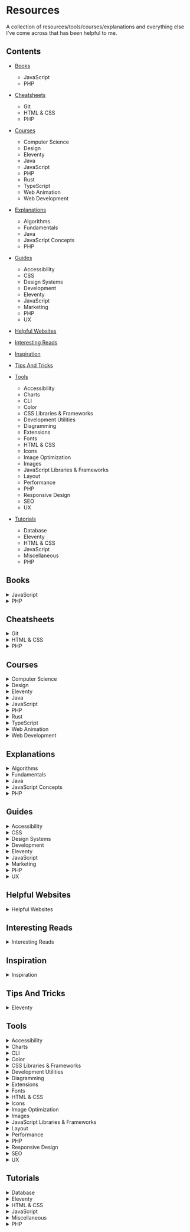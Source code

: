 # Resources

A collection of resources/tools/courses/explanations and everything else I've come across that has been helpful to me.



## Contents

- [Books](#books)
  - JavaScript
  - PHP

- [Cheatsheets](#cheatsheets)
  - Git
  - HTML & CSS
  - PHP

- [Courses](#courses)
  - Computer Science
  - Design
  - Eleventy
  - Java
  - JavaScript
  - PHP
  - Rust
  - TypeScript
  - Web Animation
  - Web Development

- [Explanations](#explanations)
  - Algorithms
  - Fundamentals
  - Java
  - JavaScript Concepts
  - PHP
  
- [Guides](#guides)
  - Accessibility
  - CSS
  - Design Systems
  - Development
  - Eleventy
  - JavaScript
  - Marketing
  - PHP
  - UX

- [Helpful Websites](#helpful-websites)

- [Interesting Reads](#interesting-reads)

- [Inspiration](#inspiration)

- [Tips And Tricks](#tips-and-tricks)

- [Tools](#tools)
  - Accessibility
  - Charts
  - CLI
  - Color
  - CSS Libraries & Frameworks
  - Development Utilities
  - Diagramming
  - Extensions
  - Fonts
  - HTML & CSS
  - Icons
  - Image Optimization
  - Images
  - JavaScript Libraries & Frameworks
  - Layout
  - Performance
  - PHP
  - Responsive Design
  - SEO
  - UX

- [Tutorials](#tutorials)
  - Database
  - Eleventy
  - HTML & CSS
  - JavaScript
  - Miscellaneous
  - PHP



## Books

<details>
    <summary>JavaScript</summary>
	<ul>
		<li><a href="https://eloquentjavascript.net/">Eloquent JavaScript</a></li>
		<li><a href="https://github.com/getify/You-Dont-Know-JS">You Don't Know JavaScript</a></li>
		<li><a href="https://exploringjs.com/es6/">Exploring ES6</a></li>
	</ul>
</details>

<details>
    <summary>PHP</summary>
	<ul>
		<li><a href="https://phptherightway.com/">PHP The Right Way</a></li>
	</ul>
</details>



## Cheatsheets

<details>
    <summary>Git</summary>
	<ul>
		<li><a href="https://dangitgit.com/en">Dangit, Git!?!</a></li>
	</ul>
</details>

<details>
    <summary>HTML & CSS</summary>
	<ul>
		<li><a href="https://htmlreference.io/">HTMLreference.io</a></li>
		<li><a href="https://tympanus.net/codrops/css_reference/">CSS Reference</a></li>
	</ul>
</details>

<details>
    <summary>PHP</summary>
	<ul>
		<li><a href="https://css-tricks.com/php-date-and-time-recipes/">PHP Date and Time Recipes</a></li>
		<li><a href="https://dnlytras.com/blog/modern-php/">Modern PHP Features</a></li>
	</ul>
</details>



## Courses

<details>
    <summary>Computer Science</summary>
	<ul>
		<li><a href="https://github.com/ossu/computer-science">Open Source Society University</a></li>
		<li><a href="https://craftinginterpreters.com/">Crafting Interpreters by Robert Nystrom</a></li>
		<li><a href="https://browser.engineering/">Web Browser Engineering by Pavel Panchekha & Chris Harrelson</a></li>
		<li><a href="https://linuxfromscratch.org/">Linux From Scratch</a></li>
	</ul>
</details>

<details>
    <summary>Design</summary>
	<ul>
		<li><a href="https://www.degreeless.design/">Degreeless.design</a></li>
		<li><a href="https://www.uxdatabase.io/free-product-design-course">Free self-taught product design course</a></li>
	</ul>
</details>

<details>
    <summary>Eleventy</summary>
	<ul>
		<li><a href="https://learneleventyfromscratch.com/">Learn Eleventy From Scratch</a></li>
	</ul>
</details>

<details>
    <summary>Java</summary>
	<ul>
		<li><a href="https://testautomationu.applitools.com/java-programming-course/">Java Programming by Angie Jones</a></li>
		<li><a href="https://www.youtube.com/playlist?list=PLqq-6Pq4lTTa9YGfyhyW2CqdtW9RtY-I3">Java 8 Lambda Basics by JavaBrains</a></li>
		<li><a href="https://www.youtube.com/playlist?list=PLC97BDEFDCDD169D7">Spring Framework by JavaBrains</a></li>
		<li><a href="https://www.youtube.com/playlist?list=PLqq-6Pq4lTTbx8p2oCgcAQGQyqN8XeA1x">Spring Boot Quick Start by JavaBrains</a></li>
		<li><a href="https://www.youtube.com/playlist?list=PLE0F6C1917A427E96">JSPs and Servlets by JavaBrains</a></li>
	</ul>
</details>

<details>
    <summary>JavaScript</summary>
	<ul>
		<li><a href="https://www.youtube.com/playlist?list=PLqq-6Pq4lTTYFJxC9NLJ7dSTI5Z1WWB6K">Introduction to JavaScript for Developers by JavaBrains</a></li>
		<li><a href="https://www.youtube.com/playlist?list=PLqq-6Pq4lTTZ_LyvzfrndUOkIvOF4y-_c">JavaScript Scopes and Closures In-depth by JavaBrains</a></li>
		<li><a href="https://www.youtube.com/playlist?list=PLqq-6Pq4lTTaflXUL0v3TSm86nodn0c_u">JavaScript Objects and Prototypes In-depth by JavaBrains</a></li>
		<li><a href="https://codecourse.com/courses/learn-alpine-js">Learn Alpine.js by Codecourse</a></li>
	</ul>
</details>

<details>
    <summary>PHP</summary>
	<ul>
		<li><a href="https://laracasts.com/series/php-for-beginners">The PHP Practitioner by Laracasts</a></li>
		<li><a href="https://laracasts.com/series/object-oriented-bootcamp-in-php">Object-Oriented Bootcamp by Laracasts</a></li>
		<li><a href="https://laracasts.com/series/laravel-8-from-scratch">Laravel 8 From Scratch</a></li>
		<li><a href="https://codecourse.com/courses/laravel-basics">Laravel Basics by Codecourse</a></li>
		<li><a href="https://laracasts.com/series/build-modern-laravel-apps-using-inertia-js">Build Modern Laravel Apps Using Inertia.js</a></li>
	</ul>
</details>

<details>
    <summary>Rust</summary>
	<ul>
		<li><a href="https://github.com/rust-lang/rust-by-example">Rust by Example</a></li>
	</ul>
</details>

<details>
    <summary>TypeScript</summary>
	<ul>
		<li><a href="https://www.youtube.com/playlist?list=PLqq-6Pq4lTTanfgsbnFzfWUhhAz3tIezU">TypeScript Basics by JavaBrains</a></li>
	</ul>
</details>

<details>
    <summary>Web Animation</summary>
	<ul>
		<li><a href="https://tilda.education/en/web-animation-course">Web Animation by Tilda</a></li>
	</ul>
</details>

<details>
    <summary>Web Development</summary>
	<ul>
		<li><a href="https://github.com/microsoft/Web-Dev-For-Beginners">Web Development for Beginners</a></li>
		<li><a href="https://github.com/google/WebFundamentals">Web Fundamentals on DevSite</a></li>
		<li><a href="https://github.com/dexteryy/spellbook-of-modern-webdev">Spellbook of Modern Web Dev</a></li>
	</ul>
</details>



## Explanations

<details>
    <summary>Algorithms</summary>
	<ul>
		<li><a href="https://github.com/TheAlgorithms/PHP">Algorithms implemented in PHP</a></li>
		<li><a href="https://github.com/TheAlgorithms/Java">Algorithms implemented in Java</a></li>
		<li><a href="https://github.com/TheAlgorithms/Javascript">Algorithms implemented in JavaScript</a></li>
	</ul>
</details>

<details>
    <summary>Fundamentals</summary>
	<ul>
		<li><a href="https://github.com/vasanthk/how-web-works">How The Web Works</a></li>
		<li><a href="https://github.com/samdutton/simpl">Simplest possible examples of HTML, CSS and Javascript</a></li>
		<li><a href="https://github.com/jlevy/the-art-of-command-line">The Art of Command Line</a></li>
		<li><a href="https://www.youtube.com/watch?v=-Wi-Fip_il4">What Is ARIA Even For?</a></li>
	</ul>
</details>

<details>
    <summary>Java</summary>
	<ul>
		<li><a href="https://javarevisited.blogspot.com/2022/03/how-autowiring-of-beans-works-in-spring.html">How Autowiring of Beans works in Spring</a></li>
	</ul>
</details>

<details>
    <summary>JavaScript Concepts</summary>
	<ul>
		<li><a href="https://github.com/leonardomso/33-js-concepts">33 js concepts</a></li>
		<li><a href="https://developer.mozilla.org/en-US/docs/Web/JavaScript/Closures">JavaScript Closures</a></li>
	</ul>
</details>

<details>
    <summary>PHP</summary>
	<ul>
		<li><a href="https://torquemag.io/2022/03/wordpress-loop-explained/">The WordPress Loop Explained</a></li>
		<li><a href="https://tray2.se/posts/sqlerrm">Common SQL errors for Laravel Developers</a></li>
		<li><a href="https://fullsiteediting.com/lessons/theme-json-typography-options/">WordPress theme.json typography options</a></li>
		<li><a href="https://refactoring.guru/design-patterns/php">Design Patterns in PHP</a></li>
	</ul>
</details>



## Guides

<details>
    <summary>Accessibility</summary>
	<ul>
		<li><a href="https://www.accessibility-developer-guide.com/">Accessibility Developer Guide</a></li>
		<li><a href="https://www.smashingmagazine.com/2021/04/complete-guide-html-email-templates-tools/">A Complete Guide To HTML Email</a></li>
		<li><a href="https://stephaniewalter.design/blog/a-designers-guide-to-documenting-accessibility-user-interactions/">A Designer's Guide to Documenting Accessibility & User Interactions</a></li>
		<li><a href="https://www.a11ymatters.com/pattern/mobile-nav/">Accessible Mobile Navigation</a></li>
	</ul>
</details>

<details>
    <summary>CSS</summary>
	<ul>
		<li><a href="https://css-tricks.com/css-cascade-layers/">A Complete Guide to CSS Cascade Layers</a></li>
		<li><a href="https://css-tricks.com/a-complete-guide-to-dark-mode-on-the-web/">A Complete Guide to Dark Mode on the Web</a></li>
		<li><a href="https://learncssgrid.com/">Learn CSS Grid</a></li>
		<li><a href="https://codeguide.co/">Standards for developing consistent, flexible, and sustainable HTML and CSS</a></li>
		<li><a href="https://cube.fyi/">CUBE CSS is a CSS methodology that's orientated towards simplicity, pragmatism and consistency</a></li>
	</ul>
</details>

<details>
    <summary>Design Systems</summary>
	<ul>
		<li><a href="https://leerob.io/blog/style-guides-component-libraries-design-systems">Everything I Know About Style Guides, Design Systems, and Component Libraries by Lee Robinson</a></li>
	</ul>
</details>

<details>
    <summary>Development</summary>
	<ul>
		<li><a href="https://semver.org/">Semantic Versioning 2.0.0</a></li>
		<li><a href="https://keepachangelog.com/en/1.0.0/">Keep a Changelog</a></li>
		<li><a href="https://github.com/kamranahmedse/developer-roadmap/">Developer Roadmap</a></li>
		<li><a href="https://github.com/donnemartin/system-design-primer">System Design Primer</a></li>
		<li><a href="https://github.com/jwasham/coding-interview-university">Coding Interview University</a></li>
		<li><a href="https://github.com/yangshun/front-end-interview-handbook">Front End Interview Handbook</a></li>
		<li><a href="https://github.com/yangshun/tech-interview-handbook">Tech Interview Handbook</a></li>
		<li><a href="https://github.com/sindresorhus/awesome">Curated list of IT Topics</a></li>
	</ul>
</details>

<details>
    <summary>Eleventy</summary>
	<ul>
		<li><a href="https://www.smashingmagazine.com/2021/03/eleventy-static-site-generator/">A Deep Dive Into Eleventy Static Site Generator</a></li>
	</ul>
</details>

<details>
    <summary>JavaScript</summary>
	<ul>
		<li><a href="https://github.com/airbnb/javascript">Airbnb JavaScript Style Guide</a></li>
		<li><a href="https://github.com/ryanmcdermott/clean-code-javascript">Clean Code JavaScript</a></li>
		<li><a href="https://www.joshwcomeau.com/javascript/terminal-for-js-devs/">The Front-End Developer's Guide to the Terminal</a></li>
	</ul>
</details>

<details>
    <summary>Marketing</summary>
	<ul>
		<li><a href="https://priceonomics.com/the-content-marketing-handbook/">The Content Marketing Handbook</a></li>
		<li><a href="https://www.smashingmagazine.com/2022/03/guide-mobile-app-marketing/">A Complete Guide To Mobile App Marketing</a></li>
	</ul>
</details>

<details>
    <summary>PHP</summary>
	<ul>
		<li><a href="https://flatlogic.com/blog/laravel-validation-guide/">Laravel Validation Guide</a></li>
	</ul>
</details>

<details>
    <summary>UX</summary>
	<ul>
		<li><a href="https://www.uxmatters.com/mt/archives/2022/03/optimizing-a-web-site-for-googles-new-ux-criteria.php">Optimizing a Web Site for Google's New UX Criteria</a></li>
	</ul>
</details>



## Helpful Websites

<details>
    <summary>Helpful Websites</summary>
	<ul>
		<li><a href="https://tiny-helpers.dev/">Tiny Helpers</a></li>
		<li><a href="https://moderncss.dev/">moderncss.dev</a></li>
		<li><a href="https://www.btw.so/open-source-alternatives">Open Source Alternatives</a></li>
		<li><a href="https://send.vis.ee/">Send</a></li>
		<li><a href="https://wormhole.app/">Wormhole</a></li>
		<li><a href="https://www.swisstransfer.com/en">SwissTransfer</a></li>
		<li><a href="https://filesend.standardnotes.com/">SN FileSend</a></li>
		<li><a href="https://degoogle.jmoore.dev/">degoogle</a></li>
		<li><a href="https://hirestack.ai/interview-questions-generator">AI generated questions and answers</a></li>
		<li><a href="https://11ty.rocks/">11ty Rocks!</a></li>
		<li><a href="https://smolcss.dev/">SmolCSS</a></li>
		<li><a href="https://gridbyexample.com/">Grid by example</a></li>
		<li><a href="https://codeawesome.io/">Codeawesome</a></li>
		<li><a href="https://stackshare.io/stacks">Stackshare</a></li>
		<li><a href="https://www.toools.design/">toools.design</a></li>
		<li><a href="https://a11ysupport.io/">a11ysupport.io</a></li>
		<li><a href="https://devtoolstips.org/">Devtool Tips</a></li>
		<li><a href="https://developer.mozilla.org/en-US/docs/Learn">MDN Learning Area</a></li>
		<li><a href="https://letsbuildui.dev/">letsbuildui.dev</a></li>
		<li><a href="https://www.opensourcealternative.to/">opensourcealternative.to</a></li>
		<li><a href="https://designresources.io/">designresources.io</a></li>
		<li><a href="https://free-for.dev/">free-for.dev</a></li>
		<li><a href="https://freestuff.dev/">freestuff.dev</a></li>
		<li><a href="https://github.com/melanierichards/just-build-websites">Some ideas for websites you can build</a></li>
		<li><a href="https://open-wc.org/">Open Web Components</a></li>
		<li><a href="https://modern-web.dev/">Modern Web</a></li>
	</ul>
</details>



## Interesting Reads

<details>
    <summary>Interesting Reads</summary>
	<ul>
		<li><a href="https://critter.blog/2020/11/18/discipline-eats-motivation-for-breakfast/">Discipline eats motivation for breakfast</a></li>
		<li><a href="http://www.wisdomination.com/screw-motivation-what-you-need-is-discipline/">What you need is discipline</a></li>
		<li><a href="http://www.wisdomination.com/practical-discipline/">Practical discipline</a></li>
		<li><a href="https://humanparts.medium.com/laziness-does-not-exist-3af27e312d01">Laziness does not exist but unseen barriers do</a></li>
		<li><a href="https://blog.mozilla.org/en/internet-culture/deep-dives/why-are-hyperlinks-blue/">Why are hyperlinks blue?</a></li>
		<li><a href="https://increment.com/planning/planning-for-momentum/">Planning for momentum</a></li>
		<li><a href="https://ciechanow.ski/curves-and-surfaces/">Curves and Surfaces</a></li>
		<li><a href="https://os.phil-opp.com/">Writing an OS in Rust by Philipp Oppermann</a></li>
		<li><a href="https://marketsplash.com/minimalism-in-graphic-design/">Mastering Simplicity</a></li>
		<li><a href="https://iamschulz.com/writing-logic-in-css/">Writing Logic in CSS</a></li>
		<li><a href="https://www.joshbochu.com/posts/confusion">Coding & Confusion</a></li>
		<li><a href="https://pudding.cool/2022/02/plain/">What makes writing more readable?</a></li>
		<li><a href="https://sive.rs/plaintext">Write plain text files</a></li>
		<li><a href="https://builtformars.com/case-studies/gmail">The imperfections of Gmail</a></li>
		<li><a href="https://sparkbox.com/foundry/what_is_it_like_to_work_with_sparkbox_onboarding_iterating_offboarding_process">Client Journey: Onboarding, Iterating, and Offboarding</a></li>
		<li><a href="https://web.dev/interop-2022/">Interop 2022</a></li>
		<li><a href="https://martinfowler.com/articles/bottlenecks-of-scaleups/">Bottlenecks of Scaleups</a></li>
		<li><a href="https://css-tricks.com/embrace-the-platform/">Embrace the Platform</a></li>
		<li><a href="https://www.smashingmagazine.com/2022/03/building-web-layouts-dual-screen-foldable-devices/">Building Web Layouts For Dual-Screen And Foldable Devices</a></li>
		<li><a href="https://www.swyx.io/css-100-bytes">100 Bytes of CSS to look great everywhere</a></li>
		<li><a href="https://www.abeautifulsite.net/posts/css-parts-inspired-by-bem/">CSS Parts Inspired by BEM</a></li>
		<li><a href="https://jvns.ca/blog/2022/03/10/how-to-use-undocumented-web-apis/">How to use undocumented web APIs</a></li>
		<li><a href="https://www.nngroup.com/articles/alternatives-pagination-listing-pages/">Alternatives to Pagination on Product-Listing Pages</a></li>
		<li><a href="https://open-web-advocacy.org/">Open Web Advocacy</a></li>
		<li><a href="https://webkit.org/blog/12303/css-variables-web-inspector/">Taming CSS Variables with Web Inspector</a></li>
		<li><a href="https://r.bluethl.net/how-to-design-better-apis">How to design better APIs</a></li>
		<li><a href="https://www.smashingmagazine.com/2022/03/improving-ci-cd-flow-application/">Improving The CI/CD Flow For Your Application</a></li>
		<li><a href="https://critter.blog/2022/03/11/whats-in-your-zone-of-genius/">What's in your zone of genius?</a></li>
		<li><a href="https://blog.jim-nielsen.com/2022/things-the-css-spec-folks-got-right/">Things the CSS Spec Folks Got Right</a></li>
		<li><a href="https://iamschulz.com/basic-components-how-to-framework-your-site/">How to framework your site</a></li>
		<li><a href="https://daverupert.com/2022/03/15-minute-fix-vs-30-day-fix/">The 15 minute fix vs the 30 day fix</a></li>
		<li><a href="https://blog.jim-nielsen.com/2022/inline-all-the-things/">Inline All The Things</a></li>
		<li><a href="https://gomakethings.com/how-to-make-mpas-that-are-as-fast-as-spas/">How to make MPAs that are as fast as SPAs</a></li>
		<li><a href="https://alexsexton.com/blog/2014/11/the-monty-hall-rewrite/">The Monty Hall Rewrite</a></li>
		<li><a href="https://alistapart.com/article/webmentions-enabling-better-communication-on-the-internet/">Webmentions: Enabling Better Communication on the Internet</a></li>
		<li><a href="https://alistapart.com/article/dao/">A Dao of Web Design</a></li>
		<li><a href="https://erikbern.com/2019/04/15/why-software-projects-take-longer-than-you-think-a-statistical-model.html">Why software projects take longer than you think: a statistical model</a></li>
		<li><a href="https://socket.dev/blog/inside-node-modules">What's Really Going On Inside Your node_modules Folder?</a></li>
		<li><a href="https://almanac.io/docs/ceo-user-guide-qgrX6JybtClEKUEGt96x5sMlzQLmRwPL">A user guide to working with the Almanac CEO</a></li>
		<li><a href="https://whistlr.info/2021/in-defence-of-dialog/">In Defence Of Dialog</a></li>
		<li><a href="https://markdotto.com/2022/03/16/dialog-element/">Fun with the dialog element</a></li>
		<li><a href="https://2ality.com/2022/03/type-annotations-first-look.html">First look: adding type annotations to JavaScript</a></li>
		<li><a href="https://patchstack.com/whitepaper/the-state-of-wordpress-security-in-2021/">State Of WordPress Security In 2021</a></li>
		<li><a href="https://meyerweb.com/eric/thoughts/2022/03/14/if-or-when/">When or If</a></li>
		<li><a href="https://ionicframework.com/blog/ionic-vs-react-native-performance-comparison/">Ionic vs. React Native: Performance Comparison</a></li>
		<li><a href="https://longform.asmartbear.com/posts/extreme-questions/">Extreme questions to trigger new, better ideas</a></li>
		<li><a href="https://kentcdodds.com/blog/javascript-to-know-for-react">JavaScript to Know for React</a></li>
		<li><a href="http://iq0.com/notes/deep.nesting.html">Reading Code From Top to Bottom</a></li>
		<li><a href="https://maggieappleton.com/reactpotato">Drawing the Invisible: React Explained in Five Visual Metaphors</a></li>
		<li><a href="https://github.com/black7375/Firefox-UI-Fix/wiki/%5BArticle%5D-0.-Firefox-UI-UX-history">Firefox UI UX history</a></li>
		<li><a href="https://www.joshwcomeau.com/css/understanding-layout-algorithms/">Understanding Layout Algorithms</a></li>
		<li><a href="https://ui.dev/async-javascript-from-callbacks-to-promises-to-async-await">Async JavaScript: From Callbacks, to Promises, to Async/Await</a></li>
		<li><a href="https://www.builder.io/blog/hydration-is-pure-overhead">Hydration is Pure Overhead</a></li>
		<li><a href="https://www.pzuraq.com/blog/four-eras-of-javascript-frameworks">Four Eras of JavaScript Frameworks</a></li>
	</ul>
</details>



## Inspiration

<details>
    <summary>Inspiration</summary>
	<ul>
		<li><a href="https://www.dialup.net/windle/">Windle for Windows 3.1</a></li>
		<li><a href="https://oss.love/">oss.love</a></li>
		<li><a href="https://paint.withdiagram.com/">paint.withdiagram.com</a></li>
		<li><a href="https://jesse-zhou.com/">Jesse's Ramen</a></li>
		<li><a href="https://microwaver59.com/">microwaver59</a></li>
		<li><a href="https://personalsit.es/">personalsit.es</a></li>
		<li><a href="https://umamiland.withgoogle.com/en">Umami Land</a></li>
		<li><a href="https://jant.fr/">Jantana Hennard</a></li>
		<li><a href="https://patrickheng.com/">Patrick Heng</a></li>
		<li><a href="https://therace.montblanclegend.com/">The Race</a></li>
		<li><a href="https://goodthings.melanie-richards.com/">Good Things</a></li>
		<li><a href="https://tympanus.net/codrops/2022/03/15/expanding-rounded-menu-animation/">Expanding Rounded Menu Animation</a></li>
		<li><a href="https://bestwebsite.gallery/">bestwebsite.gallery</a></li>
		<li><a href="https://cssnectar.com/">cssnectar</a></li>
		<li><a href="https://www.lapa.ninja/">lapa.ninja</a></li>
		<li><a href="https://commercecream.com/">commercecream</a></li>
		<li><a href="https://www.designspiration.com/">designspiration</a></li>
		<li><a href="https://www.siteinspire.com/">siteinspire</a></li>
		<li><a href="https://melanie-richards.com/">Melanie Richards</a></li>
		<li><a href="https://robinpayot.com/">Robin Payot</a></li>
	</ul>
</details>



## Tips And Tricks

<details>
    <summary>Eleventy</summary>
	<ul>
		<li><a href="https://danabyerly.com/notes/upgrading-to-eleventy-1-0-0/">Upgrading Eleventy</a></li>
	</ul>
</details>



## Tools

<details>
    <summary>Accessibility</summary>
	<ul>
		<li><a href="https://ffoodd.github.io/a11y.css/">a11y.css</a></li>
		<li><a href="https://www.ibm.com/able/toolkit/tools/">IBM Equal Access Accessibility Checker</a></li>
		<li><a href="https://khan.github.io/tota11y/">tota11y</a></li>
		<li><a href="https://github.com/KittyGiraudel/a11y-dialog">a11y-dialog</a></li>
	</ul>
</details>

<details>
    <summary>Charts</summary>
	<ul>
		<li><a href="https://github.com/vizzuhq/vizzu-lib">Vizzu</a></li>
		<li><a href="https://frappe.io/charts">Frappe Charts</a></li>
		<li><a href="https://chartscss.org/">Charts.css</a></li>
	</ul>
</details>

<details>
    <summary>CLI</summary>
	<ul>
		<li><a href="https://github.com/muesli/duf">Disk Usage/Free Utility</a></li>
		<li><a href="https://github.com/tldr-pages/tldr">tldr-pages</a></li>
		<li><a href="https://jless.io/">JLess</a></li>
		<li><a href="https://www.shell.how/">shell.how</a></li>
		<li><a href="https://github.com/yashsinghcodes/wik">WIK</a></li>
		<li><a href="https://github.com/franciscop/legally">legally</a></li>
		<li><a href="https://github.com/ruilisi/css-checker">CSS Checker</a></li>
		<li><a href="https://github.com/spatie/visit">Visit</a></li>
		<li><a href="https://github.com/egoist/dum">dum</a></li>
	</ul>
</details>

<details>
    <summary>Color</summary>
	<ul>
		<li><a href="https://coolors.co/generate">Coolors - color palettes generator</a></li>
		<li><a href="https://alwane.io/">Alwane - Extract CSS Colors</a></li>
		<li><a href="https://fffuel.co/cccolor/">cccolor</a></li>
		<li><a href="https://randomcolor.design/">randomcolor.design</a></li>
		<li><a href="https://huemint.com/">Huemint</a></li>
		<li><a href="https://www.opensourcecolorsystem.design/">open source color system</a></li>
		<li><a href="https://hue.tools/">hue.tools</a></li>
		<li><a href="https://fffuel.co/pppalette/">pppalette</a></li>
		<li><a href="https://www.color-morph.com/">color-morph</a></li>
		<li><a href="https://cssgradient.io/">cssgradient.io</a></li>
		<li><a href="https://brandcolors.net/">brandcolors.net</a></li>
	</ul>
</details>

<details>
    <summary>CSS Libraries & Frameworks</summary>
	<ul>
		<li><a href="https://github.com/xz/new.css">new.css</a></li>
		<li><a href="https://watercss.kognise.dev/">Water.css</a></li>
		<li><a href="https://github.com/andybrewer/mvp/">MVP.css</a></li>
		<li><a href="https://github.com/picocss/pico">Pico.css</a></li>
		<li><a href="https://github.com/uimini/uimini">Uimini</a></li>
		<li><a href="https://www.cirrus-ui.com/">cirrus-ui</a></li>
		<li><a href="https://github.com/Selekkt/skelet">Skelet.css</a></li>
	</ul>
</details>

<details>
    <summary>Development Utilities</summary>
	<ul>
		<li><a href="https://showcode.app/">showcode.app</a></li>
		<li><a href="https://github.com/saisandeepvaddi/ten-hands">Ten Hands</a></li>
		<li><a href="https://www.codepng.app/">codepng</a></li>
		<li><a href="https://lipsum.com/">lipsum</a></li>
		<li><a href="https://github.com/louislam/uptime-kuma">Uptime Kuma</a></li>
		<li><a href="https://github.com/terser/terser">terser</a></li>
		<li><a href="https://github.com/public-apis/public-apis">A collective list of free APIs</a></li>
		<li><a href="https://github.com/microsoft/PowerToys/">Microsoft PowerToys</a></li>
		<li><a href="https://github.com/veler/DevToys">DevToys</a></li>
		<li><a href="https://api-diff.io/">API Diff</a></li>
		<li><a href="https://lyricsum.com/">Lyricsum</a></li>
		<li><a href="https://utopia.fyi/">Utopia - Fluid Responsive Design</a></li>
		<li><a href="https://tortoisegit.org/">TortoiseGit - Windows Git Client</a></li>
		<li><a href="https://kod.so/">kod.so - Beautiful Code Screenshots</a></li>
		<li>Eleventy + Lit
			<ul>
				<li><a href="https://lit.dev/blog/2022-02-07-eleventy/">Announcing a new Lit Labs Eleventy plugin for static rendering of Lit components</a></li>
				<li><a href="https://github.com/lit/lit/tree/main/packages/labs/eleventy-plugin-lit">GitHub Repo for the plugin</a></li>
			</ul>
		</li>
		<li><a href="https://desktop.github.com/">GitHub Desktop Client</a></li>
		<li><a href="https://www.debugbear.com/resource-hint-validator">Resource Hint Validator</a></li>
		<li><a href="https://github.com/Eloston/ungoogled-chromium">ungoogled-chromium</a></li>
		<li><a href="https://github.com/mjmlio/mjml">mjml.io</a></li>
		<li><a href="https://herotofu.com/solutions/forms-library">HTML Forms Library</a></li>
		<li><a href="https://github.com/AykutSarac/jsonvisio.com">JSON Visio</a></li>
		<li><a href="https://github.com/hoppscotch/hoppscotch">Hoppscotch</a></li>
		<li><a href="https://github.com/lapce/lapce">Lapse Code Editor</a></li>
		<li><a href="https://tweetlet.net/">Tweetlet</a></li>
		<li><a href="https://modern-web.dev/docs/dev-server/overview/">Web Dev Server</a></li>
		<li><a href="https://github.com/lando/lando">Lando</a></li>
		<li><a href="https://validator.w3.org/feed/">W3C Feed Validation Service</a></li>
	</ul>
</details>

<details>
    <summary>Diagramming</summary>
	<ul>
		<li><a href="https://excalidraw.com/">Excalidraw</a></li>
		<li><a href="https://mermaid-js.github.io/mermaid/#/">Mermaid</a></li>
		<li><a href="https://monodraw.helftone.com/">Monodraw</a></li>
		<li><a href="https://www.tldraw.com/">tldraw</a></li>
		<li><a href="https://github.com/rough-stuff/rough">Rough.js</a></li>
	</ul>
</details>

<details>
    <summary>Extensions</summary>
	<ul>
		<li><a href="https://github.com/gildas-lormeau/SingleFile">SingleFile</a></li>
		<li><a href="https://privacybadger.org/">Privacy Badger</a></li>
		<li><a href="https://github.com/mozilla/contain-facebook">Facebook Container</a></li>
		<li><a href="https://archive.ph/">archive.ph</a></li>
	</ul>
</details>

<details>
    <summary>Fonts</summary>
	<ul>
		<li><a href="https://github.com/rsms/inter/">Inter typeface family</a></li>
		<li><a href="https://www.jetbrains.com/lp/mono/">JetBrains Mono</a></li>
		<li><a href="https://manropefont.com/">Manrope</a></li>
		<li><a href="https://material.io/blog/roboto-serif">Roboto Serif</a></li>
		<li><a href="https://www.fontsquirrel.com/tools/webfont-generator">Webfont Generator</a></li>
		<li><a href="https://www.fontfacer.io/">Fontfacer.io</a></li>
		<li><a href="https://github.com/majodev/google-webfonts-helper/">google-webfonts-helper</a></li>
	</ul>
</details>

<details>
    <summary>HTML & CSS</summary>
	<ul>
		<li><a href="https://www.joshwcomeau.com/shadow-palette/">Shadow Palette Generator</a></li>
		<li><a href="https://css.glass/">css.glass</a></li>
		<li><a href="https://csswizardry.com/ct/">ct.css</a></li>
		<li><a href="https://hihayk.github.io/shaper/">Shaper</a></li>
		<li><a href="https://ui-snippets.dev/">UI Snippets</a></li>
		<li><a href="https://www.cssui.dev/">CSSUI</a></li>
		<li><a href="https://github.com/alvaromontoro/almond.css">almond.css</a></li>
		<li><a href="https://github.com/ruilisi/css-checker">css-checker</a></li>
	</ul>
</details>

<details>
    <summary>Icons</summary>
	<ul>
		<li><a href="https://icons.getbootstrap.com/">Bootstrap Icons</a></li>
		<li><a href="https://heroicons.com/">heroicons</a></li>
		<li><a href="https://flagicons.lipis.dev/">Country Flags in SVG</a></li>
		<li><a href="https://mdb.pushkaryadav.in/">MDB - badges for your projects</a></li>
		<li><a href="https://github.com/tandpfun/skill-icons">Skill Icons</a></li>
	</ul>
</details>

<details>
    <summary>Image Optimization</summary>
	<ul>
		<li><a href="https://squoosh.app/">Squoosh</a></li>
		<li><a href="https://tinypng.com/">TinyPNG</a></li>
		<li><a href="https://jpeg.rocks/">JPEG.rocks - Privacy-aware JPEG optimizer</a></li>
		<li><a href="http://jpeg-optimizer.com/">jpeg-optimizer</a></li>
		<li><a href="https://saerasoft.com/caesium/">Caesium Image Compressor</a></li>
		<li><a href="https://github.com/antonreshetov/image-optimizer">Mac Only Image Optimizer</a></li>
	</ul>
</details>

<details>
    <summary>Images</summary>
	<ul>
		<li><a href="https://unsplash.com/">Unsplash</a></li>
		<li><a href="https://www.pexels.com/">Pexels</a></li>
		<li><a href="https://pixabay.com/">Pixabay</a></li>
		<li><a href="https://doodleipsum.com/">Doodle Ipsum</a></li>
		<li><a href="https://logoipsum.com/">Logo Ipsum</a></li>
		<li><a href="https://www.magiceraser.io/">Magic Eraser</a></li>
	</ul>
</details>

<details>
    <summary>JavaScript Libraries & Frameworks</summary>
	<ul>
		<li><a href="https://www.lightgalleryjs.com/">lightGallery</a></li>
		<li><a href="https://github.com/ssleptsov/ninja-keys">Ninja Keys</a></li>
		<li><a href="https://bmsvieira.github.io/lwder.js/demo/index.html">lwder.js</a></li>
		<li><a href="https://github.com/papyrs/stylo">Stylo</a></li>
		<li><a href="https://github.com/GalleriaJS/galleria">GalleriaJS</a></li>
		<li><a href="https://github.com/dimsemenov/PhotoSwipe">PhotoSwipe</a></li>
		<li><a href="https://github.com/nolimits4web/swiper">Swiper</a></li>
		<li><a href="https://github.com/Pikaday/Pikaday">Pikaday, A refreshing JavaScript Datepicker</a></li>
		<li><a href="https://github.com/matthewp/corset">Corset - bind JavaScript to HTML</a></li>
		<li><a href="https://www.agnosticui.com/">AgnosticUI</a></li>
		<li><a href="https://www.vantajs.com/">Vanta.js</a></li>
	</ul>
</details>

<details>
    <summary>Layout</summary>
	<ul>
		<li><a href="https://grid.layoutit.com/">Layoutit!</a></li>
		<li><a href="https://cssgrid-generator.netlify.app/">CSS Grid Generator by Sarah Drasner</a></li>
	</ul>
</details>

<details>
    <summary>Performance</summary>
	<ul>
		<li><a href="https://web.dev/measure/">Measure tool by web.dev</a></li>
		<li><a href="https://pagespeed.web.dev/">PageSpeed Insights</a></li>
		<li><a href="https://bundlers.tooling.report/">Bundlers Tooling Report</a></li>
		<li><a href="https://calibreapp.com/tools/core-web-vitals-checker">Core Web Vitals Checker</a></li>
		<li><a href="https://webpagetest.org/">WebPageTest by Catchpoint</a></li>
		<li><a href="https://perfbuddy.com/">PerfBuddy</a></li>
		<li><a href="https://bundlephobia.com/">bundlephobia</a></li>
		<li><a href="https://gtmetrix.com/">GTmetrix</a></li>
		<li><a href="https://tools.pingdom.com/">Pingdom Website Speed Test</a></li>
		<li><a href="https://www.builder.io/c/performance-insights">builder.io Performance Insights</a></li>
	</ul>
</details>

<details>
    <summary>PHP</summary>
	<ul>
		<li><a href="https://richtabor.com/wabi/">Wabi - a WordPress block theme</a></li>
	</ul>
</details>

<details>
    <summary>Responsive Design</summary>
	<ul>
		<li><a href="https://responsively.app/">Responsively App</a></li>
	</ul>
</details>

<details>
    <summary>SEO</summary>
	<ul>
		<li><a href="https://metaseo.itsvg.in/">metaSEO - Generate meta tags</a></li>
		<li><a href="https://unlighthouse.dev/">Unlighthouse</a></li>
	</ul>
</details>

<details>
    <summary>UX</summary>
	<ul>
		<li><a href="https://heypatterns.com/">Heypatterns</a></li>
		<li><a href="https://open-ui.org/">Open UI</a></li>
		<li><a href="https://www.uidesign.tips/ux-tips">UX Tips</a></li>
		<li><a href="https://twitter.com/i/events/994601867987619840">Refactoring UI Design Tips</a></li>
		<li><a href="https://devtoolstips.org/tips/en/track-focused-element/">Detect the element with focus at any time</a></li>
	</ul>
</details>



## Tutorials

<details>
    <summary>Database</summary>
	<ul>
		<li><a href="https://sive.rs/clean1">Database triggers to clean text inputs</a></li>
		<li><a href="https://sive.rs/api01">Database functions to wrap logic and SQL queries</a></li>
		<li><a href="https://www.digitalocean.com/community/tutorials/how-to-work-with-dates-and-times-in-sql">How To Work with Dates and Times in SQL</a></li>
		<li><a href="https://tray2.se/posts/database-design">The value of a good database model</a></li>
		<li><a href="https://misfra.me/2021/storing-files-in-sqlite/">Storing files in SQLite</a></li>
	</ul>
</details>

<details>
    <summary>Eleventy</summary>
	<ul>
		<li><a href="https://danabyerly.com/notes/upgrading-to-eleventy-1-0-0/">Upgrading to Eleventy 1.0.0</a></li>
		<li><a href="https://danabyerly.com/articles/manually-splitting-css-files-in-eleventy/">Manually splitting CSS files in Eleventy</a></li>
		<li><a href="https://11ty.rocks/posts/ignore-11ty-files-with-environment-variables/">Ignore Eleventy Files With Environment Variables</a></li>
	</ul>
</details>

<details>
    <summary>HTML & CSS</summary>
	<ul>
		<li><a href="https://www.internetingishard.com/html-and-css/">HTML & CSS Is Hard</a></li>
		<li><a href="https://web.dev/learn/css/">Learn CSS by web.dev</a></li>
		<li><a href="https://moderncss.dev/custom-select-styles-with-pure-css/">Custom Select Styles with Pure CSS by Stephanie Eckles</a></li>
		<li><a href="https://jgthms.com/web-design-in-4-minutes/">Web Design in 4 minutes</a></li>
		<li><a href="https://yosracodes.hashnode.dev/how-i-make-css-art">How I Make CSS Art by Yosra Emad</a></li>
		<li><a href="https://css-tricks.com/a-clever-sticky-footer-technique/">A Clever Sticky Footer Technique</a></li>
		<li>The Process of Implementing A UI Design From Scratch by Ahmad Shadeed
			<ul>
				<li><a href="https://ishadeed.com/article/building-ui-design-scratch/">Part 1: Building The Header Element</a></li>
				<li><a href="https://ishadeed.com/article/building-ui-design-scratch-part-2/">Part 2: Building The Hero Element</a></li>
				<li><a href="https://ishadeed.com/article/building-ui-design-scratch-part-3/">Part 3: Building The Grid and Course Cards</a></li>
			</ul>
		</li>
		<li><a href="https://thinkdobecreate.com/articles/css-animating-newly-added-element/">Animating in a newly added element</a></li>
		<li><a href="https://www.uidesign.tips/ui-tips">UI Tips</a></li>
		<li><a href="https://github.com/AllThingsSmitty/css-protips">CSS Protips</a></li>
		<li><a href="https://stackdiary.com/useful-css-tricks/">10 Useful CSS Tricks for Front-end Developers</a></li>
		<li><a href="https://evilmartians.com/chronicles/how-to-favicon-in-2021-six-files-that-fit-most-needs">How to Favicon</a></li>
		<li><a href="https://www.stefanjudis.com/blog/a-look-at-the-dialog-elements-super-powers/">A look at the dialog element's super powers</a></li>
		<li><a href="https://www.stefanjudis.com/today-i-learned/how-to-preload-responsive-images-with-imagesizes-and-imagesrcset/">How to preload responsive images with imagesizes and imagesrcset</a></li>
		<li><a href="https://www.scottohara.me//blog/2022/02/19/custom-clear-buttons.html">Making a custom clear text field button</a></li>
		<li><a href="https://www.stefanjudis.com/snippets/how-to-style-and-define-the-color-of-radio-and-checkbox-inputs/">How to style radio and checkbox inputs with accent-color</a></li>
		<li><a href="https://www.youtube.com/watch?v=TAB_v6yBXIE">Create a popup modal the SUPER EASY way</a></li>
		<li><a href="https://web.dev/building-a-loading-bar-component/">Building a loading bar component</a></li>
		<li><a href="https://ishadeed.com/article/aligning-content-different-wrappers/">Aligning Content In Different Wrappers</a></li>
		<li><a href="https://letsbuildui.dev/articles/building-a-heatmap-chart-component">Building a Heatmap Chart Component</a></li>
		<li><a href="https://web.dev/learn/forms/">Learn Forms by web.dev</a></li>
		<li><a href="https://gomakethings.com/how-to-break-an-image-out-of-its-parent-container-with-css/">How to break an image out of its parent container with CSS</a></li>
		<li><a href="https://stackdiary.com/css-math-functions/">How to Use CSS Math Functions</a></li>
		<li><a href="https://web.dev/building-a-dialog-component/">Building a dialog component</a></li>
	</ul>
</details>

<details>
    <summary>JavaScript</summary>
	<ul>
		<li><a href="https://css-tricks.com/understanding-async-await/">Understanding Async Await</a></li>
		<li><a href="https://javascript.info/">JavaScript.info - The Modern JavaScript Tutorial</a></li>
		<li><a href="https://medium.com/the-node-js-collection/modern-javascript-explained-for-dinosaurs-f695e9747b70?">Modern JavaScript Explained For Dinosaurs</a></li>
		<li><a href="https://jgthms.com/javascript-in-14-minutes/">JavaScript in 14 minutes by Jeremy Thomas</a></li>
		<li><a href="https://htmldom.dev/make-a-draggable-element/">Make a draggable element</a></li>
		<li><a href="https://davidwalsh.name/detect-dark-mode-preference-with-javascript">Detect Dark Mode Preference with JavaScript</a></li>
		<li><a href="https://tympanus.net/codrops/2022/03/04/creating-native-web-components/">Creating Native Web Components with the Minze JavaScript framework</a></li>
		<li><a href="https://github.com/dwyl/learn-tdd">A brief introduction to Test Driven Development (TDD) in JavaScript</a></li>
		<li><a href="https://github.com/30-seconds/30-seconds-of-code">30 seconds of code</a></li>
		<li><a href="https://gomakethings.com/how-to-create-a-search-page-for-a-static-website-with-vanilla-js/">How to create a search page for a static website with vanilla JS</a></li>
		<li><a href="https://www.smashingmagazine.com/2022/03/drag-drop-file-uploader-vuejs-3/">How To Make A Drag-and-Drop File Uploader With Vue.js 3</a></li>
		<li><a href="https://www.raymondcamden.com/2022/03/14/building-table-sorting-and-pagination-in-javascript">Building Table Sorting and Pagination in JavaScript</a></li>
		<li><a href="https://webinuse.com/detect-when-a-user-leaves-the-page-using-javascript/">Detect when a user leaves a page using JavaScript</a></li>
	</ul>
</details>

<details>
    <summary>Miscellaneous</summary>
	<ul>
		<li><a href="https://github.com/danistefanovic/build-your-own-x">Build your own (insert technology here)</a></li>
		<li><a href="https://github.com/gothinkster/realworld">Real world example apps</a></li>
		<li><a href="https://www.youtube.com/watch?v=soGRyl9ztjI">What is JWT authorization really about</a></li>
		<li><a href="https://www.youtube.com/watch?v=ggSyF1SVFr4">Vim Basics in 8 Minutes</a></li>
		<li><a href="https://tetralogical.com/blog/2021/12/24/browsing-with-assistive-technology-videos/">Browsing with assistive technology videos</a></li>
		<li><a href="https://aaronparecki.com/2018/06/30/11/your-first-webmention">Sending your First Webmention from Scratch</a></li>
		<li><a href="https://www.stefanjudis.com/today-i-learned/package-json-values-are-accessible-in-npm-yarn-scripts/">Package.json values are accessible in npm/yarn scripts</a></li>
	</ul>
</details>

<details>
    <summary>PHP</summary>
	<ul>
		<li><a href="https://spatie.be/videos/testing-laravel-with-pest/testing-the-homepage">Testing the homepage of a Laravel app using Pest</a></li>
		<li><a href="https://rias.be/blog/running-phpunit-tests-in-parallel-using-github-actions">Running PHPUnit tests in parallel using GitHub actions</a></li>
		<li><a href="https://www.famethemes.com/blog/stop-spam-comments-wordpress/">How to Stop Spam Comments in WordPress</a></li>
	</ul>
</details>